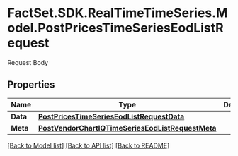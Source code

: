 # FactSet.SDK.RealTimeTimeSeries.Model.PostPricesTimeSeriesEodListRequest
Request Body

## Properties

Name | Type | Description | Notes
------------ | ------------- | ------------- | -------------
**Data** | [**PostPricesTimeSeriesEodListRequestData**](PostPricesTimeSeriesEodListRequestData.md) |  | 
**Meta** | [**PostVendorChartIQTimeSeriesEodListRequestMeta**](PostVendorChartIQTimeSeriesEodListRequestMeta.md) |  | [optional] 

[[Back to Model list]](../README.md#documentation-for-models) [[Back to API list]](../README.md#documentation-for-api-endpoints) [[Back to README]](../README.md)

